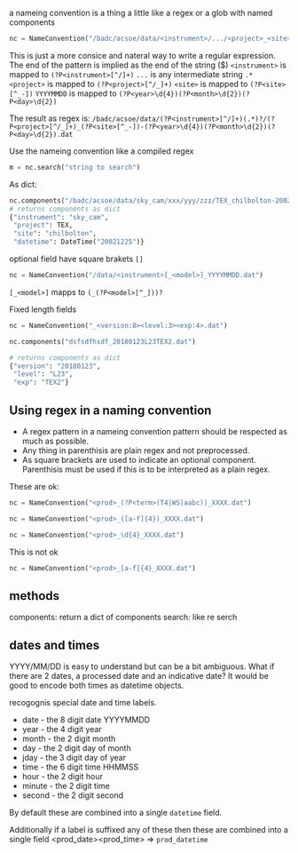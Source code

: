 
a nameing convention is a thing a little like a regex or a glob with named components 

```python
nc = NameConvention("/badc/acsoe/data/<instrument>/.../<project>_<site>-YYYYMMDD.dat")
```

This is just a more consice and nateral way to write a regular expression. 
The end of the pattern is implied as the end of the string ($)
`<instrument>` is mapped to `(?P<instrument>[^/]+)`
`...` is any intermediate string `.*` 
`<project>` is mapped to  `(?P<project>[^/_]+)`
`<site>` is mapped to `(?P<site>[^_-])`
`YYYYMMDD` is mapped to `(?P<year>\d{4})(?P<month>\d{2})(?P<day>\d{2})`

The result as regex is:
`/badc/acsoe/data/(?P<instrument>[^/]+)(.*)?/(?P<project>[^/_]+)_(?P<site>[^_-])-(?P<year>\d{4})(?P<month>\d{2})(?P<day>\d{2}).dat`

Use the nameing convention like a compiled regex

```python
m = nc.search("string to search")
```

As dict:

```python
nc.components("/badc/acsoe/data/sky_cam/xxx/yyy/zzz/TEX_chilbolton-20021225.dat")
# returns components as dict
{"instrument": "sky_cam",
 "project": TEX,
 "site": "chilbolton",
 "datetime": DateTime("20021225")}
```

 optional field have square brakets `[]`

```python
nc = NameConvention("/data/<instrument>[_<model>]_YYYYMMDD.dat")
```

`[_<model>]` mapps to `(_(?P<model>[^_]))?`

Fixed length fields

```python
nc = NameConvention("_<version:8><level:3><exp:4>.dat")

nc.components("dsfsdfhsdf_20180123L23TEX2.dat")

# returns components as dict
{"version": "20180123",
 "level": "L23",
 "exp": "TEX2"}
```


## Using regex in a naming convention
 - A regex pattern in a nameing convention pattern should be respected as much as possible. 
 - Any thing in parenthisis are plain regex and not preprocessed. 
 - As square brackets are used to indicate an optional component. Parenthisis must be used if this is to be interpreted as a 
   plain regex.

These are ok:

```python
nc = NameConvention("<prod>_(?P<term>(T4|WS|aabc))_XXXX.dat")

nc = NameConvention("<prod>_([a-f]{4})_XXXX.dat")

nc = NameConvention("<prod>_\d{4}_XXXX.dat")
```

This is not ok

```python
nc = NameConvention("<prod>_[a-f]{4}_XXXX.dat")
```

## methods

components: return a dict of components
search: like re serch




## dates and times

YYYY/MM/DD is easy to understand but can be a bit ambiguous. What if there are 2 dates, a processed date and an indicative date? 
It would be good to encode both times as datetime objects.  

recogognis special date and time labels.
 - date - the 8 digit date YYYYMMDD
 - year - the 4 digit year
 - month - the 2 digit month
 - day - the 2 digit day of month
 - jday - the 3 digit day of year
 - time - the 6 digit time HHMMSS
 - hour - the 2 digit hour
 - minute - the 2 digit time
 - second - the 2 digit second

By default these are combined into a single `datetime` field. 

Additionally if a label is suffixed any of these then these are combined into a single field 
<prod_date><prod_time> => `prod_datetime`  

